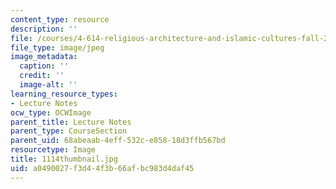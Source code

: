 ```yaml
---
content_type: resource
description: ''
file: /courses/4-614-religious-architecture-and-islamic-cultures-fall-2002/a0490027f3d44f3b66afbc983d4daf45_1114thumbnail.jpg
file_type: image/jpeg
image_metadata:
  caption: ''
  credit: ''
  image-alt: ''
learning_resource_types:
- Lecture Notes
ocw_type: OCWImage
parent_title: Lecture Notes
parent_type: CourseSection
parent_uid: 68abeaab-4eff-532c-e858-18d3ffb567bd
resourcetype: Image
title: 1114thumbnail.jpg
uid: a0490027-f3d4-4f3b-66af-bc983d4daf45
---
```

